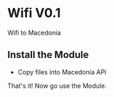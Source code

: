 # Wifi V0.1

Wifi to Macedonia

## Install the Module

* Copy files into Macedonia API


That's it! Now go use the Module.
